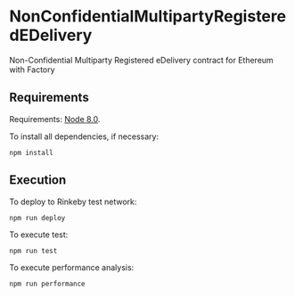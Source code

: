 # NonConfidentialMultipartyRegisteredEDelivery
Non-Confidential Multiparty Registered eDelivery contract for Ethereum with Factory

## Requirements
Requirements: [Node 8.0](https://nodejs.org/en/download/).

To install all dependencies, if necessary:
```
npm install
```
## Execution
To deploy to Rinkeby test network:
```
npm run deploy
```

To execute test:
```
npm run test
```

To execute performance analysis:
```
npm run performance
```
